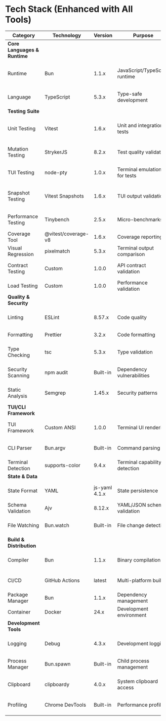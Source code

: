 # Tech Stack (Enhanced with All Tools)

| Category                     | Technology          | Version       | Purpose                       | Rationale                              |
| ---------------------------- | ------------------- | ------------- | ----------------------------- | -------------------------------------- |
| **Core Languages & Runtime** |
| Runtime                      | Bun                 | 1.1.x         | JavaScript/TypeScript runtime | High performance, built-in tooling     |
| Language                     | TypeScript          | 5.3.x         | Type-safe development         | Strong typing across entire stack      |
| **Testing Suite**            |
| Unit Testing                 | Vitest              | 1.6.x         | Unit and integration tests    | Bun-compatible, supports StrykerJS     |
| Mutation Testing             | StrykerJS           | 8.2.x         | Test quality validation       | Ensures tests catch real bugs          |
| TUI Testing                  | node-pty            | 1.0.x         | Terminal emulation for tests  | Simulates real terminal environment    |
| Snapshot Testing             | Vitest Snapshots    | 1.6.x         | TUI output validation         | Captures and validates terminal output |
| Performance Testing          | Tinybench           | 2.5.x         | Micro-benchmarks              | Validates <100ms requirement           |
| Coverage Tool                | @vitest/coverage-v8 | 1.6.x         | Coverage reporting            | Integrated with Vitest                 |
| Visual Regression            | pixelmatch          | 5.3.x         | Terminal output comparison    | Catch visual regressions               |
| Contract Testing             | Custom              | 1.0.0         | API contract validation       | Ensure package compatibility           |
| Load Testing                 | Custom              | 1.0.0         | Performance validation        | Ensure scalability                     |
| **Quality & Security**       |
| Linting                      | ESLint              | 8.57.x        | Code quality                  | Enforces consistent patterns           |
| Formatting                   | Prettier            | 3.2.x         | Code formatting               | Automatic formatting                   |
| Type Checking                | tsc                 | 5.3.x         | Type validation               | Compile-time type safety               |
| Security Scanning            | npm audit           | Built-in      | Dependency vulnerabilities    | Catches known vulnerabilities          |
| Static Analysis              | Semgrep             | 1.45.x        | Security patterns             | Finds security anti-patterns           |
| **TUI/CLI Framework**        |
| TUI Framework                | Custom ANSI         | 1.0.0         | Terminal UI rendering         | Full control, optimal performance      |
| CLI Parser                   | Bun.argv            | Built-in      | Command parsing               | Native Bun argument parsing            |
| Terminal Detection           | supports-color      | 9.4.x         | Terminal capability detection | Graceful degradation                   |
| **State & Data**             |
| State Format                 | YAML                | js-yaml 4.1.x | State persistence             | Human-readable, Git-friendly           |
| Schema Validation            | Ajv                 | 8.12.x        | YAML/JSON schema validation   | Ensures state file integrity           |
| File Watching                | Bun.watch           | Built-in      | File change detection         | Native file system watching            |
| **Build & Distribution**     |
| Compiler                     | Bun                 | 1.1.x         | Binary compilation            | Single executable output               |
| CI/CD                        | GitHub Actions      | latest        | Multi-platform builds         | Automated testing and releases         |
| Package Manager              | Bun                 | 1.1.x         | Dependency management         | Fast package installation              |
| Container                    | Docker              | 24.x          | Development environment       | Consistent dev setup                   |
| **Development Tools**        |
| Logging                      | Debug               | 4.3.x         | Development logging           | Lightweight with namespaces            |
| Process Manager              | Bun.spawn           | Built-in      | Child process management      | Native process spawning                |
| Clipboard                    | clipboardy          | 4.0.x         | System clipboard access       | Cross-platform clipboard               |
| Profiling                    | Chrome DevTools     | Built-in      | Performance profiling         | Deep performance analysis              |
